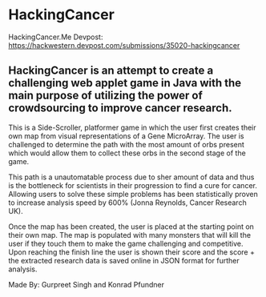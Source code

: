 # HackingCancer

HackingCancer.Me 
Devpost: https://hackwestern.devpost.com/submissions/35020-hackingcancer

## HackingCancer is an attempt to create a challenging web applet game in Java with the main purpose of utilizing the power of crowdsourcing to improve cancer research.

This is a Side-Scroller, platformer game in which the user first creates their own map from visual representations of a Gene MicroArray. The user is challenged to determine the path with the most amount of orbs present which would allow them to collect these orbs in the second stage of the game. 

This path is a unautomatable process due to sher amount of data and thus is the bottleneck for scientists in their progression to find a cure for cancer. Allowing users to solve these simple problems has been statistically proven to increase analysis speed by 600% (Jonna Reynolds, Cancer Research UK).

Once the map has been created, the user is placed at the starting point on their own map. The map is populated with many monsters that will kill the user if they touch them to make the game challenging and competitive. Upon reaching the finish line the user is shown their score and the score + the extracted research data is saved online in JSON format for further analysis. 

Made By: Gurpreet Singh and Konrad Pfundner
